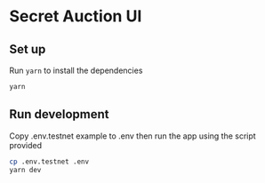 # Secret Auction UI

## Set up

Run `yarn` to install the dependencies

````bash
yarn
````

## Run development

Copy .env.testnet example to .env then run the app using the script provided

````bash
cp .env.testnet .env
yarn dev
````

